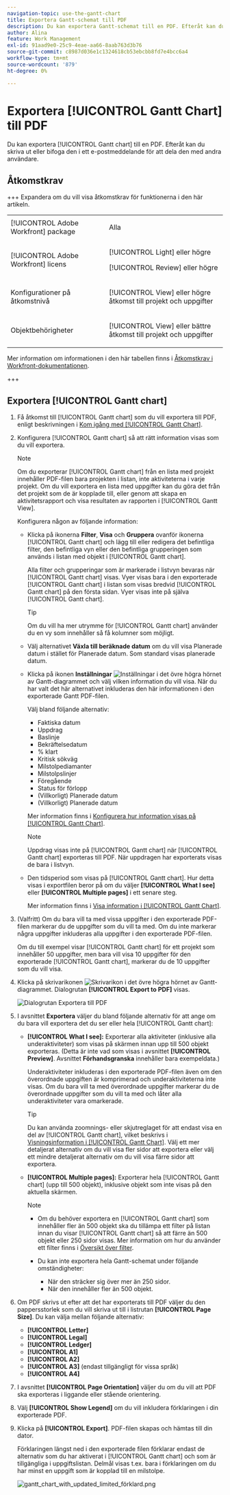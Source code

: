 ```yaml
---
navigation-topic: use-the-gantt-chart
title: Exportera Gantt-schemat till PDF
description: Du kan exportera Gantt-schemat till en PDF. Efteråt kan du skriva ut eller bifoga den i ett e-postmeddelande för att dela den med andra användare.
author: Alina
feature: Work Management
exl-id: 91aad9e0-25c9-4eae-aa66-8aab763d3b76
source-git-commit: c8987d036e1c1324618cb53ebcbb8fd7e4bcc6a4
workflow-type: tm+mt
source-wordcount: '879'
ht-degree: 0%

---
```


# Exportera [!UICONTROL Gantt Chart] till PDF

<!--Audited: 08/2025-->

Du kan exportera [!UICONTROL Gantt chart] till en PDF. Efteråt kan du skriva ut eller bifoga den i ett e-postmeddelande för att dela den med andra användare.

## Åtkomstkrav

+++ Expandera om du vill visa åtkomstkrav för funktionerna i den här artikeln. 

<table style="table-layout:auto"> 
 <col> 
 <col> 
 <tbody> 
  <tr> 
   <td role="rowheader">[!UICONTROL Adobe Workfront] package</td> 
   <td> <p>Alla</p> </td> 
  </tr> 
  <tr> 
   <td role="rowheader">[!UICONTROL Adobe Workfront] licens</td> 
   <td> <p>[!UICONTROL Light] eller högre</p>
   <p>[!UICONTROL Review] eller högre</p> </td> 
  </tr> 
  <tr> 
   <td role="rowheader">Konfigurationer på åtkomstnivå</td> 
   <td> <p>[!UICONTROL View] eller högre åtkomst till projekt och uppgifter</p> </td> 
  </tr> 
  <tr> 
   <td role="rowheader">Objektbehörigheter</td> 
   <td> <p>[!UICONTROL View] eller bättre åtkomst till projekt och uppgifter</p> </td> 
  </tr> 
 </tbody> 
</table>

Mer information om informationen i den här tabellen finns i [Åtkomstkrav i Workfront-dokumentationen](/help/quicksilver/administration-and-setup/add-users/access-levels-and-object-permissions/access-level-requirements-in-documentation.md).

+++

<!--Old:

<table style="table-layout:auto"> 
 <col> 
 <col> 
 <tbody> 
  <tr> 
   <td role="rowheader">[!UICONTROL Adobe Workfront] plan</td> 
   <td> <p>Any </p> </td> 
  </tr> 
  <tr> 
   <td role="rowheader">[!UICONTROL Adobe Workfront] license</td> 
   <td> <p>New:[!UICONTROL Light] or higher</p>
   <p>Current:[!UICONTROL Review] or higher</p> </td> 
  </tr> 
  <tr> 
   <td role="rowheader">Access level configurations</td> 
   <td> <p>[!UICONTROL View] or higher access to Projects and Tasks</p> </td> 
  </tr> 
  <tr> 
   <td role="rowheader">Object permissions</td> 
   <td> <p>[!UICONTROL View] or higher access to the project</p> </td> 
  </tr> 
 </tbody> 
</table>

-->

## Exportera [!UICONTROL Gantt chart]

1. Få åtkomst till [!UICONTROL Gantt chart] som du vill exportera till PDF, enligt beskrivningen i [Kom igång med [!UICONTROL Gantt Chart]](../../../manage-work/gantt-chart/use-the-gantt-chart/get-started-with-gantt.md).
1. Konfigurera [!UICONTROL Gantt chart] så att rätt information visas som du vill exportera.

   >[!NOTE]
   >
   >Om du exporterar [!UICONTROL Gantt chart] från en lista med projekt innehåller PDF-filen bara projekten i listan, inte aktiviteterna i varje projekt. Om du vill exportera en lista med uppgifter kan du göra det från det projekt som de är kopplade till, eller genom att skapa en aktivitetsrapport och visa resultaten av rapporten i [!UICONTROL Gantt View].

   Konfigurera någon av följande information:

   * Klicka på ikonerna **Filter**, **Visa** och **Gruppera** ovanför ikonerna [!UICONTROL Gantt chart] och lägg till eller redigera det befintliga filter, den befintliga vyn eller den befintliga grupperingen som används i listan med objekt i [!UICONTROL Gantt chart].

     Alla filter och grupperingar som är markerade i listvyn bevaras när [!UICONTROL Gantt chart] visas. Vyer visas bara i den exporterade [!UICONTROL Gantt chart] i listan som visas bredvid [!UICONTROL Gantt chart] på den första sidan. Vyer visas inte på själva [!UICONTROL Gantt chart].

     >[!TIP]
     >
     >Om du vill ha mer utrymme för [!UICONTROL Gantt chart] använder du en vy som innehåller så få kolumner som möjligt.

   * Välj alternativet **Växla till beräknade datum** om du vill visa Planerade datum i stället för Planerade datum. Som standard visas planerade datum.

   * Klicka på ikonen **Inställningar** ![Inställningar](assets/settings-icon.png) i det övre högra hörnet av Gantt-diagrammet och välj vilken information du vill visa. När du har valt det här alternativet inkluderas den här informationen i den exporterade Gantt PDF-filen.

     Välj bland följande alternativ:

      * Faktiska datum
      * Uppdrag
      * Baslinje
      * Bekräftelsedatum
      * % klart
      * Kritisk sökväg
      * Milstolpediamanter
      * Milstolpslinjer
      * Föregående
      * Status för förlopp
      * (Villkorligt) Planerade datum
      * (Villkorligt) Planerade datum

     Mer information finns i   [Konfigurera hur information visas på [!UICONTROL Gantt Chart]](../../../manage-work/gantt-chart/use-the-gantt-chart/configure-info-on-gantt-chart.md).

     >[!NOTE]
     >
     > Uppdrag visas inte på [!UICONTROL Gantt chart] när [!UICONTROL Gantt chart] exporteras till PDF. När uppdragen har exporterats visas de bara i listvyn.

   * Den tidsperiod som visas på [!UICONTROL Gantt chart]. Hur detta visas i exportfilen beror på om du väljer **[!UICONTROL What I see]** eller **[!UICONTROL Multiple pages]** i ett senare steg.

     Mer information finns i [Visa information i [!UICONTROL Gantt Chart]](../../../manage-work/gantt-chart/use-the-gantt-chart/view-info-in-gantt.md).



1. (Valfritt) Om du bara vill ta med vissa uppgifter i den exporterade PDF-filen markerar du de uppgifter som du vill ta med. Om du inte markerar några uppgifter inkluderas alla uppgifter i den exporterade PDF-filen.

   Om du till exempel visar [!UICONTROL Gantt chart] för ett projekt som innehåller 50 uppgifter, men bara vill visa 10 uppgifter för den exporterade [!UICONTROL Gantt chart], markerar du de 10 uppgifter som du vill visa.

1. Klicka på skrivarikonen ![Skrivarikon](assets/printer-icon.png) i det övre högra hörnet av Gantt-diagrammet.
Dialogrutan **[!UICONTROL Export to PDF]** visas.

   ![Dialogrutan Exportera till PDF](assets/exported-gantt-ui-350x225.png)

1. I avsnittet **Exportera** väljer du bland följande alternativ för att ange om du bara vill exportera det du ser eller hela [!UICONTROL Gantt chart]:

   * **[!UICONTROL What I see]:** Exporterar alla aktiviteter (inklusive alla underaktiviteter) som visas på skärmen innan upp till 500 objekt exporteras. (Detta är inte vad som visas i avsnittet **[!UICONTROL Preview]**. Avsnittet **Förhandsgranska** innehåller bara exempeldata.)

     Underaktiviteter inkluderas i den exporterade PDF-filen även om den överordnade uppgiften är komprimerad och underaktiviteterna inte visas. Om du bara vill ta med överordnade uppgifter markerar du de överordnade uppgifter som du vill ta med och låter alla underaktiviteter vara omarkerade.

     >[!TIP]
     >
     >Du kan använda zoomnings- eller skjutreglaget för att endast visa en del av [!UICONTROL Gantt chart], vilket beskrivs i [Visningsinformation i [!UICONTROL Gantt Chart]](../../../manage-work/gantt-chart/use-the-gantt-chart/view-info-in-gantt.md). Välj ett mer detaljerat alternativ om du vill visa fler sidor att exportera eller välj ett mindre detaljerat alternativ om du vill visa färre sidor att exportera.


   * **[!UICONTROL Multiple pages]:** Exporterar hela [!UICONTROL Gantt chart] (upp till 500 objekt), inklusive objekt som inte visas på den aktuella skärmen.

     >[!NOTE]
     >
     >* Om du behöver exportera en [!UICONTROL Gantt chart] som innehåller fler än 500 objekt ska du tillämpa ett filter på listan innan du visar [!UICONTROL Gantt chart] så att färre än 500 objekt eller 250 sidor visas. Mer information om hur du använder ett filter finns i [Översikt över filter](../../../reports-and-dashboards/reports/reporting-elements/filters-overview.md).
     >
     >
     >* Du kan inte exportera hela Gantt-schemat under följande omständigheter:
     >   
     >   * När den sträcker sig över mer än 250 sidor.
     >   * När den innehåller fler än 500 objekt.


1. Om PDF skrivs ut efter att det har exporterats till PDF väljer du den pappersstorlek som du vill skriva ut till i listrutan **[!UICONTROL Page Size]**.
Du kan välja mellan följande alternativ:

   * **[!UICONTROL Letter]**
   * **[!UICONTROL Legal]**
   * **[!UICONTROL Ledger]**
   * **[!UICONTROL A1]**
   * **[!UICONTROL A2]**
   * **[!UICONTROL A3]** (endast tillgängligt för vissa språk)
   * **[!UICONTROL A4]**
1. I avsnittet **[!UICONTROL Page Orientation]** väljer du om du vill att PDF ska exporteras i liggande eller stående orientering.
1. Välj **[!UICONTROL Show Legend]** om du vill inkludera förklaringen i din exporterade PDF.
1. Klicka på **[!UICONTROL Export]**. PDF-filen skapas och hämtas till din dator.

   Förklaringen längst ned i den exporterade filen förklarar endast de alternativ som du har aktiverat i [!UICONTROL Gantt chart] och som är tillgängliga i uppgiftslistan. Delmål visas t.ex. bara i förklaringen om du har minst en uppgift som är kopplad till en milstolpe.

   ![gantt_chart_with_updated_limited_förklard.png](assets/gantt-chart-with-updated--limited--legend-350x271.png)
